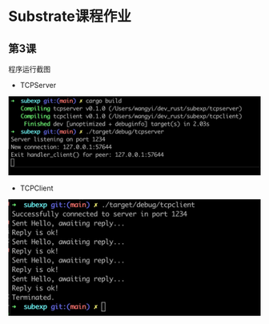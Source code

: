 # Substrate课程作业

## 第3课

程序运行截图

* TCPServer

![TCPServer运行截图](/docs/images/tcpserver.jpeg "TCPServer")

* TCPClient

 ![TCPClient运行截图](/docs/images/tcpclient.jpeg "TCPClient")
